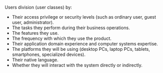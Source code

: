 Users division (user classes) by:
  - Their access privilege or security levels (such as ordinary user, guest user, administrator).
  - The tasks they perform during their business operations.
  - The features they use.
  - The frequency with which they use the product.
  - Their application domain experience and computer systems expertise.
  - The platforms they will be using (desktop PCs, laptop PCs, tablets, smartphones, specialized
devices).
  - Their native language.
  - Whether they will interact with the system directly or indirectly.
